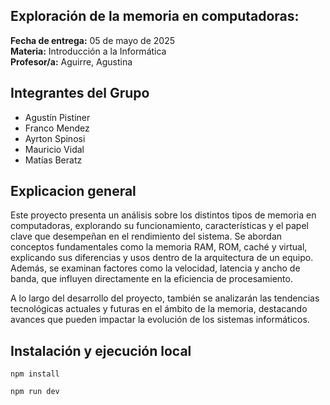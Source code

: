 ## Exploración de la memoria en computadoras:

**Fecha de entrega:** 05 de mayo de 2025  
**Materia:** Introducción a la Informática  
**Profesor/a:** Aguirre, Agustina  

## Integrantes del Grupo
- Agustín Pistiner
- Franco Mendez
- Ayrton Spinosi
- Mauricio Vidal
- Matías Beratz

## Explicacion general
Este proyecto presenta un análisis sobre los distintos tipos de memoria en computadoras, explorando su funcionamiento, características y el papel clave que desempeñan en el rendimiento del sistema. Se abordan conceptos fundamentales como la memoria RAM, ROM, caché y virtual, explicando sus diferencias y usos dentro de la arquitectura de un equipo. Además, se examinan factores como la velocidad, latencia y ancho de banda, que influyen directamente en la eficiencia de procesamiento.

A lo largo del desarrollo del proyecto, también se analizarán las tendencias tecnológicas actuales y futuras en el ámbito de la memoria, destacando avances que pueden impactar la evolución de los sistemas informáticos.

## Instalación y ejecución local
```
npm install
```

```
npm run dev
```